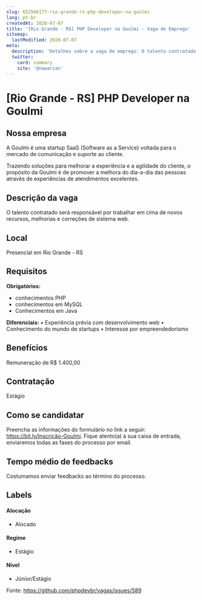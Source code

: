 ```yaml
---
slug: 652566177-rio-grande-rs-php-developer-na-goulmi
lang: pt-br
createdAt: 2020-07-07
title: '[Rio Grande - RS] PHP Developer na Goulmi - Vaga de Emprego'
sitemap:
  lastModified: 2020-07-07
meta:
  description: 'Detalhes sobre a vaga de emprego: O talento contratado será responsável por trabalhar em cima de novos recursos, melhorias e correções de sistema web.'
  twitter:
    card: summary
    site: '@nawarian'
---
```


# [Rio Grande - RS] PHP Developer na Goulmi

<!-- 
==================================================
POR FAVOR, SÓ POSTE SE A VAGA FOR PARA FRONT-END!

Não faça distinção de gênero no título da vaga.

Use: "Front-End Developer" ao invés de 
"Desenvolvedor Front-End" \o/

Exemplo: `[São Paulo] Front-End Developer na NOME DA EMPRESA`
==================================================
-->

## Nossa empresa

A Goulmi é uma startup SaaS (Software as a Service) voltada para o mercado de comunicação e suporte ao cliente.

Trazendo soluções para melhorar a experiência e a agilidade do cliente, o propósito da Goulmi é de promover a melhora do dia-a-dia das pessoas através de experiências de atendimentos excelentes.

## Descrição da vaga

O talento contratado será responsável por trabalhar em cima de novos recursos, melhorias e correções de sistema web.

## Local

Presencial em Rio Grande - RS

## Requisitos

**Obrigatórios:**
- conhecimentos PHP
- conhecimentos em MySQL
- Conhecimentos em Java

**Diferenciais:**
• Experiência prévia com desenvolvimento web
• Conhecimento do mundo de startups
• Interesse por empreendedorismo

## Benefícios

Remuneração de R$ 1.400,00

## Contratação

Estágio

## Como se candidatar

Preencha as informações do formulário no link a seguir: https://bit.ly/Inscrição-Goulmi. Fique atento(a) à sua caixa de entrada, enviaremos todas as fases do processo por email.

## Tempo médio de feedbacks

Costumamos enviar feedbacks ao término do processo.

## Labels
<!-- retire os labels que não fazem sentido à vaga -->

#### Alocação
- Alocado

#### Regime
- Estágio

#### Nível
- Júnior/Estágio


Fonte: https://github.com/phpdevbr/vagas/issues/589